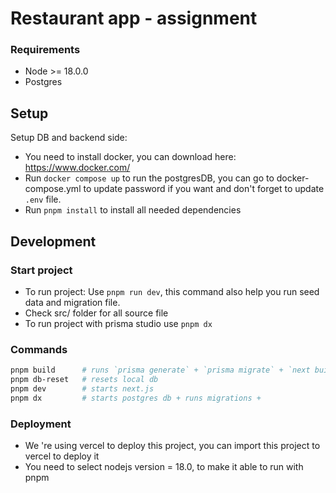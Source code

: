 # Restaurant app - assignment

### Requirements

- Node >= 18.0.0
- Postgres

## Setup

Setup DB and backend side:

- You need to install docker, you can download here: https://www.docker.com/
- Run `docker compose up` to run the postgresDB, you can go to docker-compose.yml to update password if you want and don't forget to update `.env` file.
- Run `pnpm install` to install all needed dependencies

## Development

### Start project

- To run project: Use `pnpm run dev`, this command also help you run seed data and migration file.
- Check src/ folder for all source file
- To run project with prisma studio use `pnpm dx`

### Commands

```bash
pnpm build      # runs `prisma generate` + `prisma migrate` + `next build`
pnpm db-reset   # resets local db
pnpm dev        # starts next.js
pnpm dx         # starts postgres db + runs migrations +
```

### Deployment

- We 're using vercel to deploy this project, you can import this project to vercel to deploy it
- You need to select nodejs version = 18.0, to make it able to run with pnpm
